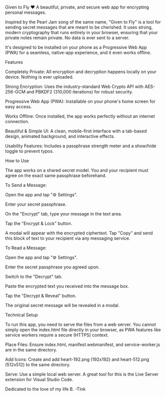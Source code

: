 Given to Fly ♥
A beautiful, private, and secure web app for encrypting personal messages.

Inspired by the Pearl Jam song of the same name, "Given to Fly" is a tool for sending secret messages that are meant to be cherished. It uses strong, modern cryptography that runs entirely in your browser, ensuring that your private notes remain private. No data is ever sent to a server.

It's designed to be installed on your phone as a Progressive Web App (PWA) for a seamless, native-app experience, and it even works offline.

Features

Completely Private: All encryption and decryption happens locally on your device. Nothing is ever uploaded.

Strong Encryption: Uses the industry-standard Web Crypto API with AES-256-GCM and PBKDF2 (310,000 iterations) for robust security.

Progressive Web App (PWA): Installable on your phone's home screen for easy access.

Works Offline: Once installed, the app works perfectly without an internet connection.

Beautiful & Simple UI: A clean, mobile-first interface with a tab-based design, animated background, and interactive effects.

Usability Features: Includes a passphrase strength meter and a show/hide toggle to prevent typos.

How to Use

The app works on a shared secret model. You and your recipient must agree on the exact same passphrase beforehand.

To Send a Message:

Open the app and tap "⚙️ Settings".

Enter your secret passphrase.

On the "Encrypt" tab, type your message in the text area.

Tap the "Encrypt & Lock" button.

A modal will appear with the encrypted ciphertext. Tap "Copy" and send this block of text to your recipient via any messaging service.

To Read a Message:

Open the app and tap "⚙️ Settings".

Enter the secret passphrase you agreed upon.

Switch to the "Decrypt" tab.

Paste the encrypted text you received into the message box.

Tap the "Decrypt & Reveal" button.

The original secret message will be revealed in a modal.

Technical Setup

To run this app, you need to serve the files from a web server. You cannot simply open the index.html file directly in your browser, as PWA features like service workers require a secure (HTTPS) context.

Place Files: Ensure index.html, manifest.webmanifest, and service-worker.js are in the same directory.

Add Icons: Create and add heart-192.png (192x192) and heart-512.png (512x512) to the same directory.

Serve: Use a simple local web server. A great tool for this is the Live Server extension for Visual Studio Code.

Dedicated to the love of my life B. -Tink

